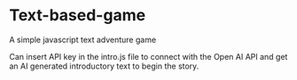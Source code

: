 # Text-based-game
A simple javascript text adventure game 

Can insert API key in the intro.js file to connect with the Open AI API and get an AI generated introductory text to begin the story.
